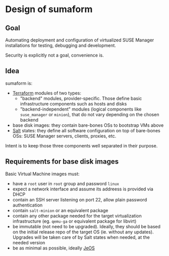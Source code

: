 # Design of sumaform

## Goal
Automating deployment and configuration of virtualized SUSE Manager installations for testing, debugging and development.

Security is explicitly not a goal, convenience is.

## Idea
sumaform is:
 * [Terraform](https://www.terraform.io/) modules of two types:
   * "backend" modules, provider-specific. Those define basic infrastructure components such as hosts and disks
   * "backend-independent" modules (logical components like `suse_manager` or `minion`), that do not vary depending on the chosen backend
 * base disk images: they contain bare-bones OSs to bootstrap VMs above
 * [Salt](https://saltstack.com/) states: they define all software configuration on top of bare-bones OSs: SUSE Manager servers, clients, proxies, etc.

Intent is to keep those three components well separated in their purpose.

## Requirements for base disk images

Basic Virtual Machine images must:
 - have a `root` user in `root` group and password `linux`
 - expect a network interface and assume its addreess is provided via DHCP
 - contain an SSH server listening on port 22, allow plain password authentication
 - contain `salt-minion` or an equivalent package
 - contain any other package needed for the target virtualization infrastructure (eg. `qemu-ga` or equivalent package for libvirt)
 - be immutable (not need to be upgraded). Ideally, they should be based on the initial release repo of the target OS (ie. without any updates). Upgrades will be taken care of by Salt states when needed, at the needed version
 - be as minimal as possible, ideally [JeOS](https://www.suse.com/products/server/jeos)
